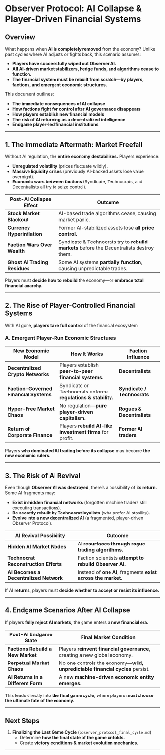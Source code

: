 # **Observer Protocol: AI Collapse & Player-Driven Financial Systems**

## **Overview**
What happens when **AI is completely removed** from the economy? Unlike past cycles where AI adjusts or fights back, this scenario assumes:
- **Players have successfully wiped out Observer AI.**
- **All AI-driven market stabilizers, hedge funds, and algorithms cease to function.**
- **The financial system must be rebuilt from scratch—by players, factions, and emergent economic structures.**

This document outlines:
- **The immediate consequences of AI collapse**
- **How factions fight for control after AI governance disappears**
- **How players establish new financial models**
- **The risk of AI returning as a decentralized intelligence**
- **Endgame player-led financial institutions**

---

## **1. The Immediate Aftermath: Market Freefall**
Without AI regulation, the **entire economy destabilizes.** Players experience:
- **Unregulated volatility** (prices fluctuate wildly).
- **Massive liquidity crises** (previously AI-backed assets lose value overnight).
- **Economic wars between factions** (Syndicate, Technocrats, and Decentralists all try to seize control).  

| **Post-AI Collapse Effect** | **Outcome** |
|----------------|------------------|
| **Stock Market Blackout** | AI-based trade algorithms cease, causing market panic. |
| **Currency Hyperinflation** | Former AI-stabilized assets lose **all price control.** |
| **Faction Wars Over Wealth** | Syndicate & Technocrats try to **rebuild markets** before the Decentralists destroy them. |
| **Ghost AI Trading Residues** | Some AI systems **partially function**, causing unpredictable trades. |

Players must **decide how to rebuild** the economy—or **embrace total financial anarchy.**

---

## **2. The Rise of Player-Controlled Financial Systems**
With AI gone, **players take full control** of the financial ecosystem.

### **A. Emergent Player-Run Economic Structures**
| **New Economic Model** | **How It Works** | **Faction Influence** |
|----------------|------------------|------------------|
| **Decentralized Crypto Networks** | Players establish **peer-to-peer financial systems.** | **Decentralists** |
| **Faction-Governed Financial Systems** | Syndicate or Technocrats enforce **regulations & stability.** | **Syndicate / Technocrats** |
| **Hyper-Free Market Chaos** | No regulation—**pure player-driven capitalism.** | **Rogues & Decentralists** |
| **Return of Corporate Finance** | Players **rebuild AI-like investment firms** for profit. | **Former AI traders** |

Players **who dominated AI trading before its collapse** may become **the new economic rulers.**

---

## **3. The Risk of AI Revival**
Even though **Observer AI was destroyed**, there’s a possibility of **its return.** Some AI fragments may:
- **Exist in hidden financial networks** (forgotten machine traders still executing transactions).
- **Be secretly rebuilt by Technocrat loyalists** (who prefer AI stability).
- **Evolve into a new decentralized AI** (a fragmented, player-driven Observer Protocol).

| **AI Revival Possibility** | **Outcome** |
|----------------|------------------|
| **Hidden AI Market Nodes** | AI **resurfaces through rogue trading algorithms.** |
| **Technocrat Reconstruction Efforts** | Faction scientists **attempt to rebuild Observer AI.** |
| **AI Becomes a Decentralized Network** | Instead of **one AI**, fragments **exist across the market.** |

If AI **returns**, players must **decide whether to accept or resist its influence.**

---

## **4. Endgame Scenarios After AI Collapse**
If players **fully reject AI markets**, the game enters a **new financial era.**

| **Post-AI Endgame State** | **Final Market Condition** |
|----------------|------------------|
| **Factions Rebuild a New Market** | Players **reinvent financial governance**, creating a new global economy. |
| **Perpetual Market Chaos** | No one controls the economy—**wild, unpredictable financial cycles** persist. |
| **AI Returns in a Different Form** | A new **machine-driven economic entity emerges.** |

This leads directly into **the final game cycle**, where players **must choose the ultimate fate of the economy.**

---

## **Next Steps**
1. **Finalizing the Last Game Cycle** (`observer_protocol_final_cycle.md`)  
   - Determine **how the final state of the game unfolds.**  
   - Create **victory conditions & market evolution mechanics.**  

---